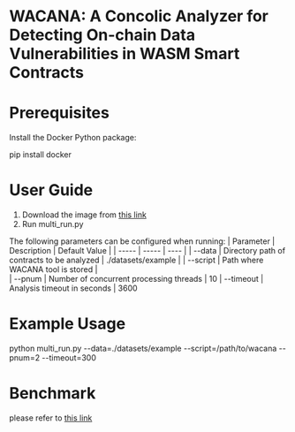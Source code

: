 # WACANA: A Concolic Analyzer for Detecting On-chain Data Vulnerabilities in WASM Smart Contracts

# Prerequisites

Install the Docker Python package:

pip install docker

# User Guide

1. Download the image from [this link](https://wacana-data-1329356540.cos.na-ashburn.myqcloud.com/wacana-image.tar)
2. Run multi_run.py

The following parameters can be configured when running:
| Parameter | Description | Default Value |
| ----- | ----- | ---- |
| --data | Directory path of contracts to be analyzed | ./datasets/example |
| --script | Path where WACANA tool is stored |  
| --pnum | Number of concurrent processing threads | 10
| --timeout | Analysis timeout in seconds | 3600


# Example Usage

python multi_run.py --data=./datasets/example --script=/path/to/wacana --pnum=2 --timeout=300


# Benchmark

please refer to [this link](https://wacana-data-1329356540.cos.na-ashburn.myqcloud.com/datasets.tar.gz)
